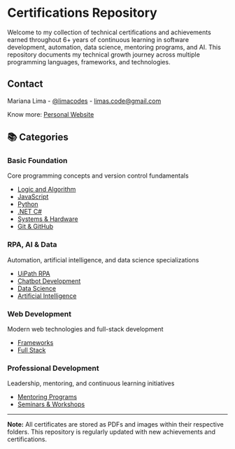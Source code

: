 # Certifications Repository

Welcome to my collection of technical certifications and achievements earned throughout 6+ years of continuous learning in software development, automation, data science, mentoring programs, and AI. This repository documents my technical growth journey across multiple programming languages, frameworks, and technologies.

## Contact

Mariana Lima - [@limacodes](https://www.linkedin.com/in/marianacousseiro/) - limas.code@gmail.com

Know more: [Personal Website](https://my-landing-theta.vercel.app)

## 📚 Categories

### Basic Foundation

Core programming concepts and version control fundamentals

- [Logic and Algorithm](https://github.com/limatainer/Certifications/tree/main/Logica%20e%20algoritmo%20-%20CERTIFICATES)
- [JavaScript](https://github.com/limatainer/Certifications/tree/main/JavaScript%20-%20CERTIFICATES)
- [Python](https://github.com/limatainer/Certifications/tree/main/PYTHON%20CERTIFICATES)
- [.NET C#](https://github.com/limatainer/Certifications/tree/main/Sistemas-%20CERTIFICATES)
- [Systems & Hardware](https://github.com/limatainer/Certifications/tree/main/Sistemas%20e%20Hardware%20-%20CERTIFICATES)
- [Git & GitHub](https://github.com/limatainer/Certifications/tree/main/gitHub%20-%20CERTIFICATES)

### RPA, AI & Data

Automation, artificial intelligence, and data science specializations

- [UiPath RPA](https://github.com/limatainer/Certifications/tree/main/UIpath%20Certificates)
- [Chatbot Development](https://github.com/limatainer/Certifications/tree/main/Chatbot%20-%20CERTIFICATES)
- [Data Science](https://github.com/limatainer/Certifications/tree/main/Data%20Science%20-%20CERTIFICATES)
- [Artificial Intelligence](https://github.com/limatainer/Certifications/tree/main/AI)

### Web Development

Modern web technologies and full-stack development

- [Frameworks](https://github.com/limatainer/Certifications/tree/main/Frameworks%20-%20CERTIFICATES)
- [Full Stack](https://github.com/limatainer/Certifications/tree/main/Full%20Stack%20-%20CERTIFICATES)

### Professional Development

Leadership, mentoring, and continuous learning initiatives

- [Mentoring Programs](https://github.com/limatainer/Certifications/tree/main/Mentor%20Programs)
- [Seminars & Workshops](https://github.com/limatainer/Certifications/tree/main/Seminarios)

---

**Note:** All certificates are stored as PDFs and images within their respective folders. This repository is regularly updated with new achievements and certifications.
